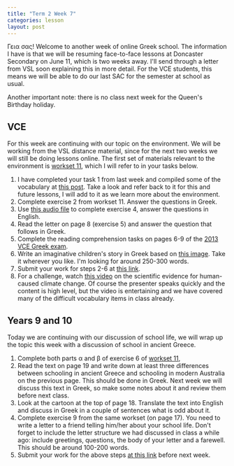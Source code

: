 ```yaml
---
title: "Term 2 Week 7"
categories: lesson
layout: post
---
```


Γεια σας! Welcome to another week of online Greek school. The information I have
is that we will be resuming face-to-face lessons at Doncaster Secondary on June
11, which is two weeks away. I'll send through a letter from VSL soon explaining
this in more detail. For the VCE students, this means we will be able to do our
last SAC for the semester at school as usual.

Another important note: there is no class next week for the Queen's Birthday
holiday.

## VCE

For this week are continuing with our topic on the environment. We will be
working from the VSL distance material, since for the next two weeks we will
still be doing lessons online. The first set of materials relevant to the
environment is [workset 11](/vsl-greek/assets/GreekUnit3WB2WS11.pdf), which I
will refer to in your tasks below.

1. I have completed your task 1 from last week and compiled some of the
   vocabulary at [this post](/vsl-greek/environment/index.html). Take a look and
   refer back to it for this and future lessons, I will add to it as we learn
   more about the environment.
2. Complete exercise 2 from workset 11. Answer the questions in Greek.
3. Use [this audio file](/vsl-greek/assets/environ_audio.mp3) to complete
   exercise 4, answer the questions in English.
4. Read the letter on page 8 (exercise 5) and answer the question that follows
   in Greek.
5. Complete the reading comprehension tasks on pages 6-9 of the [2013 VCE Greek
   exam](https://www.vcaa.vic.edu.au/Documents/exams/greek/2013/2013greek-cpr-w.pdf).
6. Write an imaginative children's story in Greek based on [this
   image](https://vignette.wikia.nocookie.net/pixar/images/5/5e/WALL-E_plant1.jpg/revision/latest?cb=20111229205206).
   Take it wherever you like. I'm looking for around 250-300 words.
7. Submit your work for steps 2-6 at [this
   link](https://www.dropbox.com/request/jhpisar4KCLwCqKgXJ6l).
8. For a challenge, watch [this video](https://youtu.be/Oe94Ua_jG5I) on the
   scientific evidence for human-caused climate change. Of course the presenter
   speaks quickly and the content is high level, but the video is entertaining
   and we have covered many of the difficult vocabulary items in class already.

## Years 9 and 10

Today we are continuing with our discussion of school life, we will wrap up the
topic this week with a discussion of school in ancient Greece.

1. Complete both parts α and β of exercise 6 of [workset
   11](/vsl-greek/assets/GreekYr9WB2WS11.pdf),
2. Read the text on page 19 and write down at least three differences between
   schooling in ancient Greece and schooling in modern Australia on the previous
   page. This should be done in Greek. Next week we will discuss this text in
   Greek, so make some notes about it and review them before next class.
3. Look at the cartoon at the top of page 18. Translate the text into English
   and discuss in Greek in a couple of sentences what is odd about it.
4. Complete exercise 9 from the same workset (on page 17). You need to write a
   letter to a friend telling him/her about your school life. Don't forget to
   include the letter structure we had discussed in class a while ago: include
   greetings, questions, the body of your letter and a farewell. This should be
   around 100-200 words.
5. Submit your work for the above steps [at this
   link](https://www.dropbox.com/request/mZCiVKm7zDtsGlYrJkTM) before next week.
